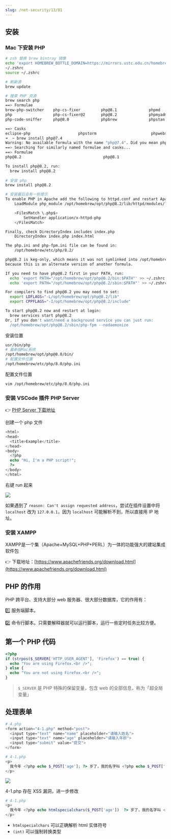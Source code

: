 ```yaml
---
slug: /net-security/13/01
---
```


##  安装

### Mac 下安装 PHP

```bash
# zsh 替换 brew bintray 镜像
echo 'export HOMEBREW_BOTTLE_DOMAIN=https://mirrors.ustc.edu.cn/homebrew-bottles' >> 
~/.zshrc
source ~/.zshrc

# 刷新源
brew update

# 搜索 PHP 资源
brew search php
==> Formulae
brew-php-switcher    php-cs-fixer         php@8.1              phpmd                phpunit              pop
php                  php-cs-fixer@2       php@8.2              phpmyadmin           pup
php-code-sniffer     php@8.0              phpbrew              phpstan              pcp

==> Casks
eclipse-php                     phpstorm                        phpwebstudy                     pop
➜  ~ brew install php@7.4
Warning: No available formula with the name "php@7.4". Did you mean php@8.2, php@8.1 or php@8.0?
==> Searching for similarly named formulae and casks...
==> Formulae
php@8.2                                    php@8.1                                    php@8.0

To install php@8.2, run:
  brew install php@8.2
  
# 安装 php
brew install php@8.2

# 安装最后会有一些提示
To enable PHP in Apache add the following to httpd.conf and restart Apache:
    LoadModule php_module /opt/homebrew/opt/php@8.2/lib/httpd/modules/libphp.so

    <FilesMatch \.php$>
        SetHandler application/x-httpd-php
    </FilesMatch>

Finally, check DirectoryIndex includes index.php
    DirectoryIndex index.php index.html

The php.ini and php-fpm.ini file can be found in:
    /opt/homebrew/etc/php/8.2/

php@8.2 is keg-only, which means it was not symlinked into /opt/homebrew,
because this is an alternate version of another formula.

If you need to have php@8.2 first in your PATH, run:
  echo 'export PATH="/opt/homebrew/opt/php@8.2/bin:$PATH"' >> ~/.zshrc
  echo 'export PATH="/opt/homebrew/opt/php@8.2/sbin:$PATH"' >> ~/.zshrc

For compilers to find php@8.2 you may need to set:
  export LDFLAGS="-L/opt/homebrew/opt/php@8.2/lib"
  export CPPFLAGS="-I/opt/homebrew/opt/php@8.2/include"

To start php@8.2 now and restart at login:
  brew services start php@8.2
Or, if you don't want/need a background service you can just run:
  /opt/homebrew/opt/php@8.2/sbin/php-fpm --nodaemonize
```

安装位置

```bash
usr/bin/php
# 最新版Mac系统
/opt/homebrew/opt/php@8.0/bin/
# 配置文件位置
/opt/homebrew/etc/php/8.0/php.ini
```

配置文件位置

```bash
vim /opt/homebrew/etc/php/8.0/php.ini
```

### 安装 VSCode 插件 PHP Server

👉 [PHP Server 下载地址](https://marketplace.visualstudio.com/items?itemName=brapifra.phpserver)

创建一个 php 文件

```php
<html>
<head>
  <title>Example</title>
</head>
<body>
  <?php
  echo "Hi, I'm a PHP script!";
  ?>
</body>
</html>
```

右键 run 起来

![](http://img.wukaipeng.com/2023/12/18-084720-72iHWN-image-20231218084719595.png)

如果遇到了 `reason: Can't assign requested address`，尝试在插件设置中将 `localhost` 改为 `127.0.0.1`，因为 `localhost` 可能解析不到，所以直接用 IP 地址。

### 安装 XAMPP

XAMPP是一个集（Apache+MySQL+PHP+PERL）为一体的功能强大的建站集成软件包

👉 下载地址：[https://www.apachefriends.org/download.html](https://www.apachefriends.org/download.html)

## PHP 的作用

PHP 跨平台、支持大部分 web 服务器、很大部分数据库，它的作用有：

1️⃣ 服务端脚本。

2️⃣ 命令行脚本。只需要解释器就可以运行脚本，运行一些定时任务比较方便。



## 第一个 PHP 代码

```php
<?php
if (strpos($_SERVER['HTTP_USER_AGENT'], 'Firefox') == true) {
  echo "You are using Firefox.<br />";
} else {
  echo "You are not using Firefox.<br />";
}
```

> `$_SERVER` 是 PHP 特殊的保留变量，包含 web 的全部信息，称为「超全局变量」



## 处理表单

```php
# 4.php
<form action="4-1.php" method="post">
  <input type="text" name="name" placeholder="请输入姓名">
  <input type="text" name="age" placeholder="请输入年龄">
  <input type="submit" value="提交">
</form>
```

```php
# 4-1.php
<p>
  我今年 <?php echo $_POST['age']; ?> 岁了，我的名字叫 <?php echo $_POST['name']; ?>。
</p>
```

![](http://img.wukaipeng.com/2023/12/30-213648-x3jxWz-image-20231230213647377.png)



4-1.php 存在 XSS 漏洞，进一步修改

```php
# 4-1.php
<p>
  我今年 <?php echo htmlspecialchars($_POST['age'])  ?> 岁了，我的名字叫 <?php echo (int)$_POST['name']; ?>。
</p>
```

- `htmlspecialchars` 可以正确解析 html 实体符号
- `(int)` 可以强制转换类型



















